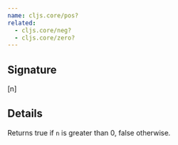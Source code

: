```yaml
---
name: cljs.core/pos?
related:
  - cljs.core/neg?
  - cljs.core/zero?
---
```


## Signature
[n]


## Details

Returns true if `n` is greater than 0, false otherwise.
